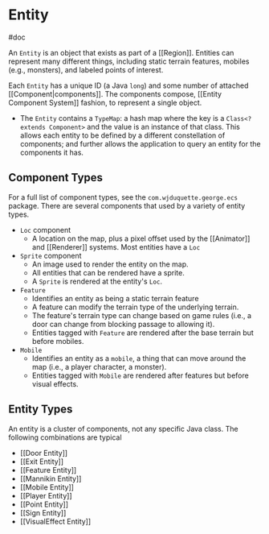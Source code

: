 # Entity
#doc 

An `Entity` is an object that exists as part of a [[Region]].  Entities can represent many different things, including static terrain features, mobiles (e.g., monsters), and labeled points of interest.

Each `Entity` has a unique ID (a Java `long`) and some number of attached [[Component|components]].  The components compose, [[Entity Component System]] fashion, to represent a single object.

- The `Entity` contains a `TypeMap`: a hash map where the key is a `Class<? extends Component>` and the value is an instance of that class.  This allows each entity to be defined by a different constellation of components; and further allows the application to query an entity for the components it has.

## Component Types

For a full list of component types, see the `com.wjduquette.george.ecs` package.  There are several components that used by a variety of entity types.

- `Loc` component
	- A location on the map, plus a pixel offset used by the [[Animator]] and [[Renderer]] systems.  Most entities have a `Loc`
- `Sprite` component
	- An image used to render the entity on the map.
	- All entities that can be rendered have a sprite.
	- A `Sprite` is rendered at the entity's `Loc`.
- `Feature`
	- Identifies an entity as being a static terrain feature
	- A feature can modify the terrain type of the underlying terrain.
	- The feature's terrain type can change based on game rules (i.e., a door can change from blocking passage to allowing it).
	- Entities tagged with `Feature` are rendered after the base terrain but before mobiles.
- `Mobile`
	- Identifies an entity as a `mobile`, a thing that can move around the map (i.e., a player character, a monster).
	- Entities tagged with `Mobile` are rendered after features but before visual effects.


## Entity Types

An entity is a cluster of components, not any specific Java class.  The following combinations are typical

- [[Door Entity]]
- [[Exit Entity]]
- [[Feature Entity]]
- [[Mannikin Entity]]
- [[Mobile Entity]]
- [[Player Entity]]
- [[Point Entity]]
- [[Sign Entity]]
- [[VisualEffect Entity]]
